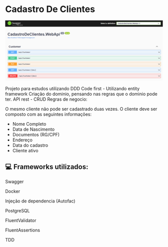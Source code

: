 # Cadastro De Clientes


<img src="Projeto_CadCustomerIMG.png">

Projeto para estudos utilizando DDD
Code first - Utilizando entity framework
Criação do dominio, pensando nas regras que o dominio pode ter.
API rest - CRUD
Regras de negocio:

O mesmo cliente não pode ser cadastrado duas vezes.
O cliente deve ser composto com as seguintes informações:

- Nome Completo
- Data de Nascimento
- Documentos (RG/CPF)
- Endereço
- Data do cadastro
- Cliente ativo

## 💻 Frameworks utilizados:

Swagger

Docker

Injeção de dependencia (Autofac)

PostgreSQL

FluentValidator

FluentAssertions

TDD
